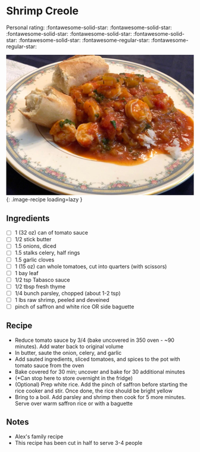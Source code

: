 <!-- Needs Manual Review -->

# Shrimp Creole

<!-- {cts} rating=3; (User can specify rating on scale of 1-5) -->
Personal rating: :fontawesome-solid-star: :fontawesome-solid-star: :fontawesome-solid-star: :fontawesome-solid-star: :fontawesome-solid-star: :fontawesome-solid-star: :fontawesome-regular-star: :fontawesome-regular-star:
<!-- {cte} -->

<!-- {cts} name_image=shrimp_creole.jpeg; (User can specify image name) -->
![shrimp_creole.jpeg](./shrimp_creole.jpeg){: .image-recipe loading=lazy }
<!-- {cte} -->

## Ingredients

* [ ] 1 (32 oz) can of tomato sauce
* [ ] 1/2 stick butter
* [ ] 1.5 onions, diced
* [ ] 1.5 stalks celery, half rings
* [ ] 1.5 garlic cloves
* [ ] 1 (15 oz) can whole tomatoes, cut into quarters (with scissors)
* [ ] 1 bay leaf
* [ ] 1/2 tsp Tabasco sauce
* [ ] 1/2 tbsp fresh thyme
* [ ] 1/4 bunch parsley, chopped (about 1-2 tsp)
* [ ] 1 lbs raw shrimp, peeled and deveined
* [ ] pinch of saffron and white rice OR side baguette

## Recipe

* Reduce tomato sauce by 3/4 (bake uncovered in 350 oven - ~90 minutes). Add water back to original volume
* In butter, saute the onion, celery, and garlic
* Add sauted ingredients, sliced tomatoes, and spices to the pot with tomato sauce from the oven
* Bake covered for 30 min; uncover and bake for 30 additional minutes
* (*Can stop here to store overnight in the fridge)
* (Optional) Prep white rice. Add the pinch of saffron before starting the rice cooker and stir. Once done, the rice should be bright yellow
* Bring to a boil. Add parsley and shrimp then cook for 5 more minutes. Serve over warm saffron rice or with a baguette

## Notes

* Alex's family recipe
* This recipe has been cut in half to serve 3-4 people

